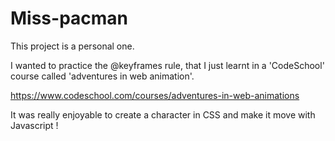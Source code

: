 # Miss-pacman

This project is a personal one.

I wanted to practice the @keyframes rule, that I just learnt in a 'CodeSchool' course called 'adventures in web animation'.

https://www.codeschool.com/courses/adventures-in-web-animations

It was really enjoyable to create a character in CSS and make it move with Javascript !
